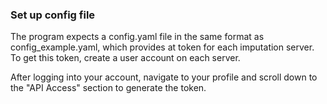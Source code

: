 ### Set up config file
The program expects a config.yaml file in the same format as config_example.yaml, which provides
at token for each imputation server. To get this token, create a user account on each server. 

After logging into your account, navigate to your profile and 
scroll down to the "API Access" section to generate the token.
